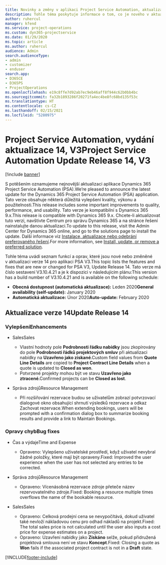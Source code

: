 ```yaml
---
title: Novinky a změny v aplikaci Project Service Automation, aktualizace verze 14, V3
description: Tohle téma poskytuje informace o tom, co je nového v aktualizaci verze 14 pro aplikaci Project Service Automation V3.
author: ruhercul
manager: kfend
ms.service: project-operations
ms.custom: dyn365-projectservice
ms.date: 01/29/2020
ms.topic: article
ms.author: ruhercul
audience: Admin
search.audienceType:
- admin
- customizer
- enduser
search.app:
- D365CE
- D365PS
- ProjectOperations
ms.openlocfilehash: e19c8ffe7d92ab7ec9eb46aff8f944c62b0bb4bc
ms.sourcegitcommit: fa32b1893286f20271fa4ec4be8fc68bd135f53c
ms.translationtype: HT
ms.contentlocale: cs-CZ
ms.lasthandoff: 02/15/2021
ms.locfileid: "5280975"
---
```

# <a name="project-service-automation-update-release-14-v3"></a><span data-ttu-id="8f9b1-103">Project Service Automation, vydání aktualizace 14, V3</span><span class="sxs-lookup"><span data-stu-id="8f9b1-103">Project Service Automation Update Release 14, V3</span></span>

[!include [banner](../includes/psa-now-project-operations.md)]

<span data-ttu-id="8f9b1-104">S potěšením oznamujeme nejnovější aktualizaci aplikace Dynamics 365 Project Service Automation (PSA).</span><span class="sxs-lookup"><span data-stu-id="8f9b1-104">We’re pleased to announce the latest update for the Dynamics 365 Project Service Automation (PSA) application.</span></span> <span data-ttu-id="8f9b1-105">Tato verze obsahuje některá důležitá vylepšení kvality, výkonu a použitelnosti.</span><span class="sxs-lookup"><span data-stu-id="8f9b1-105">This release includes some important improvements to quality, performance, and usability.</span></span> <span data-ttu-id="8f9b1-106">Tato verze je kompatibilní s Dynamics 365 9.x.</span><span class="sxs-lookup"><span data-stu-id="8f9b1-106">This release is compatible with Dynamics 365 9.x.</span></span> <span data-ttu-id="8f9b1-107">Chcete-li aktualizovat tuto verzi, navštivte Centrum pro správu Dynamics 365 a na stránce řešení nainstalujte danou aktualizaci.</span><span class="sxs-lookup"><span data-stu-id="8f9b1-107">To update to this release, visit the Admin Center for Dynamics 365 online, and go to the solutions page to install the update.</span></span> <span data-ttu-id="8f9b1-108">Další informace viz [Instalace, aktualizace nebo odebrání preferovaného řešení](https://docs.microsoft.com/power-platform/admin/install-remove-preferred-solution).</span><span class="sxs-lookup"><span data-stu-id="8f9b1-108">For more information, see [Install, update, or remove a preferred solution](https://docs.microsoft.com/power-platform/admin/install-remove-preferred-solution).</span></span>

<span data-ttu-id="8f9b1-109">Tohle téma uvádí seznam funkcí a oprav, které jsou nové nebo změněné v aktualizaci verze 14 pro aplikaci PSA V3.</span><span class="sxs-lookup"><span data-stu-id="8f9b1-109">This topic lists the features and fixes that are new or changed for PSA V3, Update Release 14.</span></span> <span data-ttu-id="8f9b1-110">Tato verze má číslo sestavení V3.10.4.21 a je k dispozici v následujícím plánu:</span><span class="sxs-lookup"><span data-stu-id="8f9b1-110">This version has a build number of V3.10.4.21 and is available on the following schedule:</span></span>

- <span data-ttu-id="8f9b1-111">**Obecná dostupnost (automatická aktualizace):** Leden 2020</span><span class="sxs-lookup"><span data-stu-id="8f9b1-111">**General availability (self-update):** January 2020</span></span>
- <span data-ttu-id="8f9b1-112">**Automatická aktualizace:** Únor 2020</span><span class="sxs-lookup"><span data-stu-id="8f9b1-112">**Auto-update:** February 2020</span></span>

## <a name="update-release-14"></a><span data-ttu-id="8f9b1-113">Aktualizace verze 14</span><span class="sxs-lookup"><span data-stu-id="8f9b1-113">Update Release 14</span></span>

### <a name="enhancements"></a><span data-ttu-id="8f9b1-114">Vylepšení</span><span class="sxs-lookup"><span data-stu-id="8f9b1-114">Enhancements</span></span>

- <span data-ttu-id="8f9b1-115">Sales</span><span class="sxs-lookup"><span data-stu-id="8f9b1-115">Sales</span></span>

     - <span data-ttu-id="8f9b1-116">Vlastní hodnoty pole **Podrobnosti řádku nabídky** jsou zkopírovány do pole **Podrobnosti řádků projektových smluv** při aktualizaci nabídky na **Uzavřeno jako získané**.</span><span class="sxs-lookup"><span data-stu-id="8f9b1-116">Custom field values from **Quote Line Details** are copied to **Project Contract Line Details** when a quote is updated to **Closed as won**.</span></span>
     - <span data-ttu-id="8f9b1-117">Potvrzené projekty mohou být ve stavu **Uzavřeno jako ztracené**.</span><span class="sxs-lookup"><span data-stu-id="8f9b1-117">Confirmed projects can be **Closed as lost**.</span></span>

- <span data-ttu-id="8f9b1-118">Správa zdrojů</span><span class="sxs-lookup"><span data-stu-id="8f9b1-118">Resource Management</span></span>

     - <span data-ttu-id="8f9b1-119">Při rozšiřování rezervace budou se uživatelům zobrazí potvrzovací dialogové okno obsahující shrnutí výsledků rezervace a odkaz Zachovat rezervace.</span><span class="sxs-lookup"><span data-stu-id="8f9b1-119">When extending bookings, users will be prompted with a confirmation dialog box to summarize booking results and provide a link to Maintain Bookings.</span></span>


### <a name="bug-fixes"></a><span data-ttu-id="8f9b1-120">Opravy chyb</span><span class="sxs-lookup"><span data-stu-id="8f9b1-120">Bug fixes</span></span>

- <span data-ttu-id="8f9b1-121">Čas a výdaje</span><span class="sxs-lookup"><span data-stu-id="8f9b1-121">Time and Expense</span></span>

     - <span data-ttu-id="8f9b1-122">Opraveno: Vylepšeno uživatelské prostředí, když uživatel nevybral žádné položky, které mají být opraveny.</span><span class="sxs-lookup"><span data-stu-id="8f9b1-122">Fixed: Improved the user experience when the user has not selected any entries to be corrected.</span></span>

- <span data-ttu-id="8f9b1-123">Správa zdrojů</span><span class="sxs-lookup"><span data-stu-id="8f9b1-123">Resource Management</span></span>

     - <span data-ttu-id="8f9b1-124">Opraveno: Vícenásobná rezervace zdroje přeteče název rezervovatelného zdroje.</span><span class="sxs-lookup"><span data-stu-id="8f9b1-124">Fixed: Booking a resource multiple times overflows the name of the bookable resource.</span></span>

- <span data-ttu-id="8f9b1-125">Sales</span><span class="sxs-lookup"><span data-stu-id="8f9b1-125">Sales</span></span>

     - <span data-ttu-id="8f9b1-126">Opraveno: Celková prodejní cena se nevypočítává, dokud uživatel také nevloží nákladovou cenu pro odhad nákladů na projekt.</span><span class="sxs-lookup"><span data-stu-id="8f9b1-126">Fixed: The total sales price is not calculated until the user also inputs a cost price for expense estimates on a project.</span></span>
     - <span data-ttu-id="8f9b1-127">Opraveno: Uzavření nabídky jako **Získáno** selže, pokud přidružená projektová smlouva není ve stavu **Koncept**.</span><span class="sxs-lookup"><span data-stu-id="8f9b1-127">Fixed: Closing a quote as **Won** fails if the associated project contract is not in a **Draft** state.</span></span>



[!INCLUDE[footer-include](../includes/footer-banner.md)]